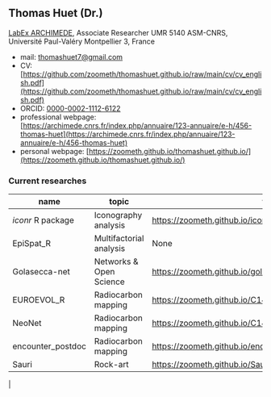 ## Thomas Huet (Dr.)

[LabEx ARCHIMEDE](https://archimede.cnrs.fr/), Associate Researcher UMR 5140 ASM-CNRS, Université Paul-Valéry Montpellier 3, France

* mail: [thomashuet7@gmail.com](thomashuet7@gmail.com)
* CV: [https://github.com/zoometh/thomashuet.github.io/raw/main/cv/cv_english.pdf](https://github.com/zoometh/thomashuet.github.io/raw/main/cv/cv_english.pdf)
* ORCID: [0000-0002-1112-6122](https://orcid.org/0000-0002-1112-6122)
* professional webpage: [https://archimede.cnrs.fr/index.php/annuaire/123-annuaire/e-h/456-thomas-huet](https://archimede.cnrs.fr/index.php/annuaire/123-annuaire/e-h/456-thomas-huet)
* personal webpage: [https://zoometh.github.io/thomashuet.github.io/](https://zoometh.github.io/thomashuet.github.io/)

### Current researches

| name              | topic                   | webpage url                                                          | app url                                                |
|-------------------|-------------------------|----------------------------------------------------------------------|--------------------------------------------------------|
| *iconr* R package    | Iconography analysis    | https://zoometh.github.io/iconr/vignettes/                        | *install with* devtools::install_github("zoometh/iconr") | 
| EpiSpat_R         | Multifactorial analysis | None                                                                 | https://epispat.shinyapps.io/analyses_mult_5/          |                         
| Golasecca-net     | Networks & Open Science | https://zoometh.github.io/golasecca/                                 | None                                                   |
| EUROEVOL_R        | Radiocarbon mapping     | https://zoometh.github.io/C14/                                       | https://neolithic.shinyapps.io/Euroevol_R/             |
| NeoNet            | Radiocarbon mapping     | https://zoometh.github.io/C14/neonet                                 | https://neolithic.shinyapps.io/NeoNet/                 |
| encounter_postdoc | Radiocarbon mapping     | https://zoometh.github.io/encounter_postdoc/docs/lf_jomon_sites.html | None                                                   |
| Sauri             | Rock-art                | https://zoometh.github.io/Sauri/                                     | None
|
